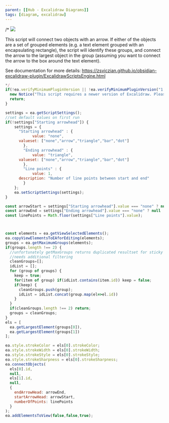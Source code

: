 ```yaml
---
parent: [[Hub - Excalidraw Diagrams]]
tags: [diagram, excalidraw]
---
```


/*
![](https://raw.githubusercontent.com/zsviczian/obsidian-excalidraw-plugin/master/images/scripts-connect-elements.jpg)

This script will connect two objects with an arrow. If either of the objects are a set of grouped elements (e.g. a text element grouped with an encapsulating rectangle), the script will identify these groups, and connect the arrow to the largest object in the group (assuming you want to connect the arrow to the box around the text element).

See documentation for more details:
https://zsviczian.github.io/obsidian-excalidraw-plugin/ExcalidrawScriptsEngine.html

```javascript
*/
if(!ea.verifyMinimumPluginVersion || !ea.verifyMinimumPluginVersion("1.5.21")) {
  new Notice("This script requires a newer version of Excalidraw. Please install the latest version.");
  return;
}

settings = ea.getScriptSettings();
//set default values on first run
if(!settings["Starting arrowhead"]) {
	settings = {
	  "Starting arrowhead" : {
			value: "none",
      valueset: ["none","arrow","triangle","bar","dot"]
		},
		"Ending arrowhead" : {
			value: "triangle",
      valueset: ["none","arrow","triangle","bar","dot"]
		},
		"Line points" : {
			value: 1,
      description: "Number of line points between start and end"
		}
	};
	ea.setScriptSettings(settings);
}

const arrowStart = settings["Starting arrowhead"].value === "none" ? null : settings["Starting arrowhead"].value;
const arrowEnd = settings["Ending arrowhead"].value === "none" ? null : settings["Ending arrowhead"].value;
const linePoints = Math.floor(settings["Line points"].value);



const elements = ea.getViewSelectedElements();
ea.copyViewElementsToEAforEditing(elements);
groups = ea.getMaximumGroups(elements);
if(groups.length !== 2) {
  //unfortunately getMaxGroups returns duplicated resultset for sticky notes
  //needs additional filtering
  cleanGroups=[];
  idList = [];
  for (group of groups) {
    keep = true;
    for(item of group) if(idList.contains(item.id)) keep = false;
    if(keep) {
      cleanGroups.push(group);
      idList = idList.concat(group.map(el=>el.id))
    }
  }
  if(cleanGroups.length !== 2) return;
  groups = cleanGroups;
}
els = [ 
  ea.getLargestElement(groups[0]),
  ea.getLargestElement(groups[1])
];

ea.style.strokeColor = els[0].strokeColor;
ea.style.strokeWidth = els[0].strokeWidth;
ea.style.strokeStyle = els[0].strokeStyle;
ea.style.strokeSharpness = els[0].strokeSharpness;
ea.connectObjects(
  els[0].id,
  null,
  els[1].id,
  null, 
  {
	endArrowHead: arrowEnd,
	startArrowHead: arrowStart, 
	numberOfPoints: linePoints
  }
);
ea.addElementsToView(false,false,true);